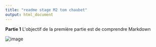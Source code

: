 ```yaml
---
title: "readme stage M2 tom chaubet"
output: html_document
---
```

**Partie 1**
L'objectif de la première partie est de comprendre Markdown

 
![image](https://upload.wikimedia.org/wikipedia/commons/thumb/9/91/GoldenEagle-Nova.jpg/1024px-GoldenEagle-Nova.jpg)


